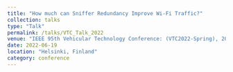 ```yaml
---
title: "How much can Sniffer Redundancy Improve Wi-Fi Traffic?"
collection: talks
type: "Talk"
permalink: /talks/VTC_Talk_2022
venue: "IEEE 95th Vehicular Technology Conference: (VTC2022-Spring), 2022"
date: 2022-06-19
location: "Helsinki, Finland"
category: conference
---
```



